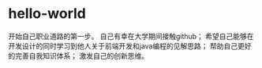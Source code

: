 # hello-world
开始自己职业道路的第一步。
自己有幸在大学期间接触github；
希望自己能够在开发设计的同时学习到他人关于前端开发和java编程的见解思路；
帮助自己更好的完善自我知识体系；
激发自己的创新思维。
